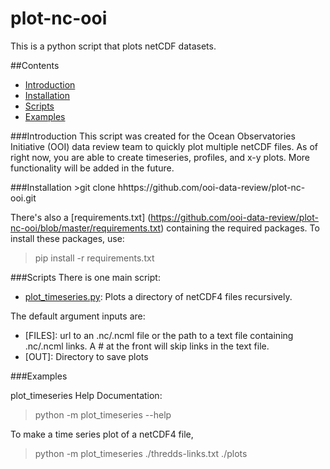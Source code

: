# plot-nc-ooi
This is a python script that plots netCDF datasets. 

##Contents
- [Introduction](#introduction)
- [Installation](#installation)
- [Scripts](#scripts)
- [Examples](#examples)

###Introduction
This script was created for the Ocean Observatories Initiative (OOI) data review team to quickly plot multiple netCDF files. As of right now, you are able to create timeseries, profiles, and x-y plots. More functionality will be added in the future.


###Installation
    >git clone hhttps://github.com/ooi-data-review/plot-nc-ooi.git

There's also a [requirements.txt] (https://github.com/ooi-data-review/plot-nc-ooi/blob/master/requirements.txt) containing the required packages.  To install these packages, use:

> pip install -r requirements.txt

###Scripts
There is one main script:
- [plot_timeseries.py](https://github.com/ooi-data-review/plot-nc-ooi/blob/master/plot_timeseries.py): Plots a directory of netCDF4 files recursively.

The default argument inputs are:
- [FILES]: url to an .nc/.ncml file or the path to a text file containing .nc/.ncml links. A # at the front will skip links in the text file.
- [OUT]: Directory to save plots

###Examples

plot_timeseries Help Documentation:

> python -m plot_timeseries --help

To make a time series plot of a netCDF4 file,

> python -m plot_timeseries ./thredds-links.txt ./plots
